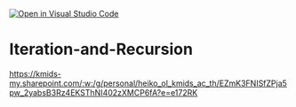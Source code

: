 [![Open in Visual Studio Code](https://classroom.github.com/assets/open-in-vscode-c66648af7eb3fe8bc4f294546bfd86ef473780cde1dea487d3c4ff354943c9ae.svg)](https://classroom.github.com/online_ide?assignment_repo_id=9183113&assignment_repo_type=AssignmentRepo)
# Iteration-and-Recursion
https://kmids-my.sharepoint.com/:w:/g/personal/heiko_ol_kmids_ac_th/EZmK3FNISfZPja5pw_2yabsB3Rz4EKSThNI402zXMCP6fA?e=e172RK


